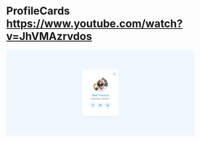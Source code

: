 # ProfileCards https://www.youtube.com/watch?v=JhVMAzrvdos
<p align="center">
  <img src="preview.png" alt="preview del proyecto"  width="1600">
</p>